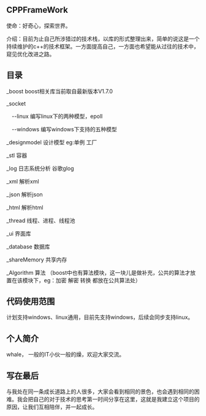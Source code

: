 ## CPPFrameWork
使命：好奇心，探索世界。

介绍：目前为止自己所涉猎过的技术栈，以库的形式整理出来，简单的说这是一个持续维护的c++的技术框架。一方面提高自己，一方面也希望能从过往的技术中，窥见优化改进之路。

## 目录
_boost boost相关库当前取自最新版本V1.7.0

_socket 

&ensp;&ensp;--linux 编写linux下的两种模型，epoll
 
&ensp;&ensp;--windows 编写windows下支持的五种模型 
 
_designmodel 设计模型 eg:单例 工厂 

_stl 容器 

_log  日志系统分析   谷歌glog

_xml 解析xml

_json 解析json

_html 解析html

_thread 线程、进程、线程池 

_ui 界面库

_database 数据库

_shareMemory 共享内存

_Algorithm 算法 （boost中也有算法模块，这一块儿是做补充，公共的算法才放置在该模块下，eg：加密 解密 转换 都放在公共算法处）


## 代码使用范围
计划支持windows、linux通用，目前先支持windows，后续会同步支持linux。

## 个人简介

whale， 一般的IT小伙一般的燥，欢迎大家交流。

## 写在最后
与我处在同一条成长道路上的人很多，大家会看到相同的景色，也会遇到相同的困难。我会把自己的对于技术的思考第一时间分享在这里，这就是我建立这个项目的原因，让我们互相陪伴，并一起成长。






